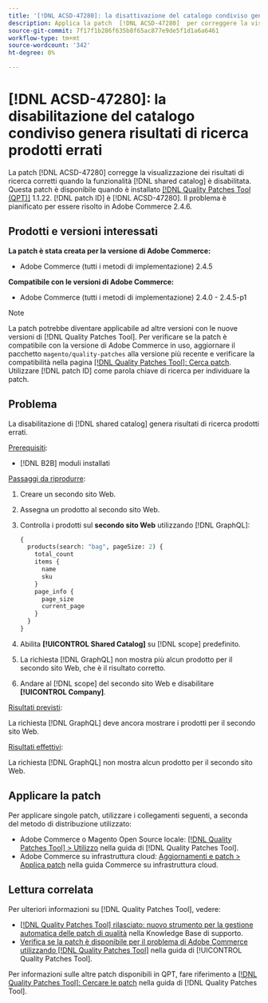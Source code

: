 ```yaml
---
title: '[!DNL ACSD-47280]: la disattivazione del catalogo condiviso genera risultati di ricerca prodotti errati'
description: Applica la patch  [!DNL ACSD-47280]  per correggere la visualizzazione dei risultati di ricerca corretti quando la funzionalità di catalogo condiviso è disabilitata.
source-git-commit: 7f17f1b286f635b8f65ac877e9de5f1d1a6a6461
workflow-type: tm+mt
source-wordcount: '342'
ht-degree: 0%

---
```


# [!DNL ACSD-47280]: la disabilitazione del catalogo condiviso genera risultati di ricerca prodotti errati

La patch [!DNL ACSD-47280] corregge la visualizzazione dei risultati di ricerca corretti quando la funzionalità [!DNL shared catalog] è disabilitata. Questa patch è disponibile quando è installato [[!DNL Quality Patches Tool (QPT)]](https://experienceleague.adobe.com/en/docs/commerce-knowledge-base/kb/announcements/commerce-announcements/magento-quality-patches-released-new-tool-to-self-serve-quality-patches) 1.1.22. [!DNL patch ID] è [!DNL ACSD-47280]. Il problema è pianificato per essere risolto in Adobe Commerce 2.4.6.

## Prodotti e versioni interessati

**La patch è stata creata per la versione di Adobe Commerce:**
* Adobe Commerce (tutti i metodi di implementazione) 2.4.5

**Compatibile con le versioni di Adobe Commerce:**
* Adobe Commerce (tutti i metodi di implementazione) 2.4.0 - 2.4.5-p1

>[!NOTE]
>
>La patch potrebbe diventare applicabile ad altre versioni con le nuove versioni di [!DNL Quality Patches Tool]. Per verificare se la patch è compatibile con la versione di Adobe Commerce in uso, aggiornare il pacchetto `magento/quality-patches` alla versione più recente e verificare la compatibilità nella pagina [[!DNL Quality Patches Tool]: Cerca patch](https://experienceleague.adobe.com/tools/commerce-quality-patches/index.html). Utilizzare [!DNL patch ID] come parola chiave di ricerca per individuare la patch.

## Problema

La disabilitazione di [!DNL shared catalog] genera risultati di ricerca prodotti errati.

<u>Prerequisiti</u>:

* [!DNL B2B] moduli installati

<u>Passaggi da riprodurre</u>:

1. Creare un secondo sito Web.
1. Assegna un prodotto al secondo sito Web.
1. Controlla i prodotti sul **secondo sito Web** utilizzando [!DNL GraphQL]:

   ```GraphQL
   {
     products(search: "bag", pageSize: 2) {
       total_count
       items {
         name
         sku
       }
       page_info {
         page_size
         current_page
       }
     }
   }
   ```

1. Abilita **[!UICONTROL Shared Catalog]** su [!DNL scope] predefinito.
1. La richiesta [!DNL GraphQL] non mostra più alcun prodotto per il secondo sito Web, che è il risultato corretto.
1. Andare al [!DNL scope] del secondo sito Web e disabilitare **[!UICONTROL Company]**.

<u>Risultati previsti</u>:

La richiesta [!DNL GraphQL] deve ancora mostrare i prodotti per il secondo sito Web.

<u>Risultati effettivi</u>:

La richiesta [!DNL GraphQL] non mostra alcun prodotto per il secondo sito Web.

## Applicare la patch

Per applicare singole patch, utilizzare i collegamenti seguenti, a seconda del metodo di distribuzione utilizzato:

* Adobe Commerce o Magento Open Source locale: [[!DNL Quality Patches Tool] > Utilizzo](https://experienceleague.adobe.com/docs/commerce-operations/tools/quality-patches-tool/usage.html) nella guida di [!DNL Quality Patches Tool].
* Adobe Commerce su infrastruttura cloud: [Aggiornamenti e patch > Applica patch](https://experienceleague.adobe.com/docs/commerce-cloud-service/user-guide/develop/upgrade/apply-patches.html) nella guida Commerce su infrastruttura cloud.

## Lettura correlata

Per ulteriori informazioni su [!DNL Quality Patches Tool], vedere:

* [[!DNL Quality Patches Tool] rilasciato: nuovo strumento per la gestione automatica delle patch di qualità](https://experienceleague.adobe.com/en/docs/commerce-knowledge-base/kb/announcements/commerce-announcements/magento-quality-patches-released-new-tool-to-self-serve-quality-patches) nella Knowledge Base di supporto.
* [Verifica se la patch è disponibile per il problema di Adobe Commerce utilizzando  [!DNL Quality Patches Tool]](/help/tools/quality-patches-tool/patches-available-in-qpt/check-patch-for-magento-issue-with-magento-quality-patches.md) nella guida di [!UICONTROL Quality Patches Tool].


Per informazioni sulle altre patch disponibili in QPT, fare riferimento a [[!DNL Quality Patches Tool]: Cercare le patch](https://experienceleague.adobe.com/tools/commerce-quality-patches/index.html) nella guida di [!DNL Quality Patches Tool].
